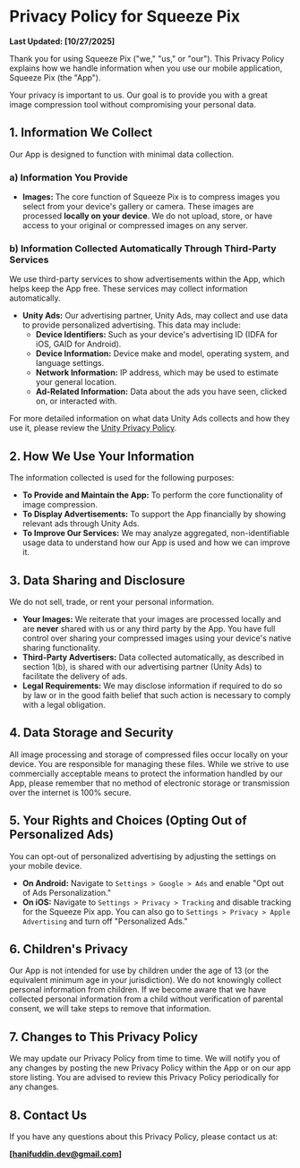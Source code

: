# Privacy Policy for Squeeze Pix

**Last Updated: [10/27/2025]**

Thank you for using Squeeze Pix ("we," "us," or "our"). This Privacy Policy explains how we handle information when you use our mobile application, Squeeze Pix (the "App").

Your privacy is important to us. Our goal is to provide you with a great image compression tool without compromising your personal data.

## 1. Information We Collect

Our App is designed to function with minimal data collection.

### a) Information You Provide

*   **Images:** The core function of Squeeze Pix is to compress images you select from your device's gallery or camera. These images are processed **locally on your device**. We do not upload, store, or have access to your original or compressed images on any server.

### b) Information Collected Automatically Through Third-Party Services

We use third-party services to show advertisements within the App, which helps keep the App free. These services may collect information automatically.

*   **Unity Ads:** Our advertising partner, Unity Ads, may collect and use data to provide personalized advertising. This data may include:
    *   **Device Identifiers:** Such as your device's advertising ID (IDFA for iOS, GAID for Android).
    *   **Device Information:** Device make and model, operating system, and language settings.
    *   **Network Information:** IP address, which may be used to estimate your general location.
    *   **Ad-Related Information:** Data about the ads you have seen, clicked on, or interacted with.

For more detailed information on what data Unity Ads collects and how they use it, please review the [Unity Privacy Policy](https://unity.com/legal/privacy-policy).

## 2. How We Use Your Information

The information collected is used for the following purposes:

*   **To Provide and Maintain the App:** To perform the core functionality of image compression.
*   **To Display Advertisements:** To support the App financially by showing relevant ads through Unity Ads.
*   **To Improve Our Services:** We may analyze aggregated, non-identifiable usage data to understand how our App is used and how we can improve it.

## 3. Data Sharing and Disclosure

We do not sell, trade, or rent your personal information.

*   **Your Images:** We reiterate that your images are processed locally and are **never** shared with us or any third party by the App. You have full control over sharing your compressed images using your device's native sharing functionality.
*   **Third-Party Advertisers:** Data collected automatically, as described in section 1(b), is shared with our advertising partner (Unity Ads) to facilitate the delivery of ads.
*   **Legal Requirements:** We may disclose information if required to do so by law or in the good faith belief that such action is necessary to comply with a legal obligation.

## 4. Data Storage and Security

All image processing and storage of compressed files occur locally on your device. You are responsible for managing these files. While we strive to use commercially acceptable means to protect the information handled by our App, please remember that no method of electronic storage or transmission over the internet is 100% secure.

## 5. Your Rights and Choices (Opting Out of Personalized Ads)

You can opt-out of personalized advertising by adjusting the settings on your mobile device.

*   **On Android:** Navigate to `Settings > Google > Ads` and enable "Opt out of Ads Personalization."
*   **On iOS:** Navigate to `Settings > Privacy > Tracking` and disable tracking for the Squeeze Pix app. You can also go to `Settings > Privacy > Apple Advertising` and turn off "Personalized Ads."

## 6. Children's Privacy

Our App is not intended for use by children under the age of 13 (or the equivalent minimum age in your jurisdiction). We do not knowingly collect personal information from children. If we become aware that we have collected personal information from a child without verification of parental consent, we will take steps to remove that information.

## 7. Changes to This Privacy Policy

We may update our Privacy Policy from time to time. We will notify you of any changes by posting the new Privacy Policy within the App or on our app store listing. You are advised to review this Privacy Policy periodically for any changes.

## 8. Contact Us

If you have any questions about this Privacy Policy, please contact us at:

**[hanifuddin.dev@gmail.com]**
